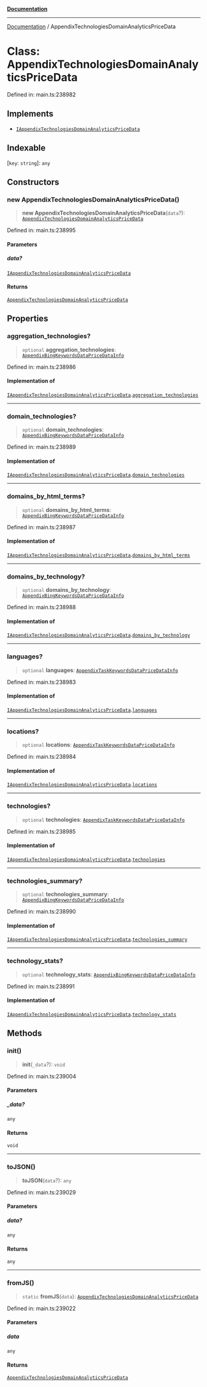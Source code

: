 [**Documentation**](../README.md)

***

[Documentation](../README.md) / AppendixTechnologiesDomainAnalyticsPriceData

# Class: AppendixTechnologiesDomainAnalyticsPriceData

Defined in: main.ts:238982

## Implements

- [`IAppendixTechnologiesDomainAnalyticsPriceData`](../interfaces/IAppendixTechnologiesDomainAnalyticsPriceData.md)

## Indexable

\[`key`: `string`\]: `any`

## Constructors

### new AppendixTechnologiesDomainAnalyticsPriceData()

> **new AppendixTechnologiesDomainAnalyticsPriceData**(`data`?): [`AppendixTechnologiesDomainAnalyticsPriceData`](AppendixTechnologiesDomainAnalyticsPriceData.md)

Defined in: main.ts:238995

#### Parameters

##### data?

[`IAppendixTechnologiesDomainAnalyticsPriceData`](../interfaces/IAppendixTechnologiesDomainAnalyticsPriceData.md)

#### Returns

[`AppendixTechnologiesDomainAnalyticsPriceData`](AppendixTechnologiesDomainAnalyticsPriceData.md)

## Properties

### aggregation\_technologies?

> `optional` **aggregation\_technologies**: [`AppendixBingKeywordsDataPriceDataInfo`](AppendixBingKeywordsDataPriceDataInfo.md)

Defined in: main.ts:238986

#### Implementation of

[`IAppendixTechnologiesDomainAnalyticsPriceData`](../interfaces/IAppendixTechnologiesDomainAnalyticsPriceData.md).[`aggregation_technologies`](../interfaces/IAppendixTechnologiesDomainAnalyticsPriceData.md#aggregation_technologies)

***

### domain\_technologies?

> `optional` **domain\_technologies**: [`AppendixBingKeywordsDataPriceDataInfo`](AppendixBingKeywordsDataPriceDataInfo.md)

Defined in: main.ts:238989

#### Implementation of

[`IAppendixTechnologiesDomainAnalyticsPriceData`](../interfaces/IAppendixTechnologiesDomainAnalyticsPriceData.md).[`domain_technologies`](../interfaces/IAppendixTechnologiesDomainAnalyticsPriceData.md#domain_technologies)

***

### domains\_by\_html\_terms?

> `optional` **domains\_by\_html\_terms**: [`AppendixBingKeywordsDataPriceDataInfo`](AppendixBingKeywordsDataPriceDataInfo.md)

Defined in: main.ts:238987

#### Implementation of

[`IAppendixTechnologiesDomainAnalyticsPriceData`](../interfaces/IAppendixTechnologiesDomainAnalyticsPriceData.md).[`domains_by_html_terms`](../interfaces/IAppendixTechnologiesDomainAnalyticsPriceData.md#domains_by_html_terms)

***

### domains\_by\_technology?

> `optional` **domains\_by\_technology**: [`AppendixBingKeywordsDataPriceDataInfo`](AppendixBingKeywordsDataPriceDataInfo.md)

Defined in: main.ts:238988

#### Implementation of

[`IAppendixTechnologiesDomainAnalyticsPriceData`](../interfaces/IAppendixTechnologiesDomainAnalyticsPriceData.md).[`domains_by_technology`](../interfaces/IAppendixTechnologiesDomainAnalyticsPriceData.md#domains_by_technology)

***

### languages?

> `optional` **languages**: [`AppendixTaskKeywordsDataPriceDataInfo`](AppendixTaskKeywordsDataPriceDataInfo.md)

Defined in: main.ts:238983

#### Implementation of

[`IAppendixTechnologiesDomainAnalyticsPriceData`](../interfaces/IAppendixTechnologiesDomainAnalyticsPriceData.md).[`languages`](../interfaces/IAppendixTechnologiesDomainAnalyticsPriceData.md#languages)

***

### locations?

> `optional` **locations**: [`AppendixTaskKeywordsDataPriceDataInfo`](AppendixTaskKeywordsDataPriceDataInfo.md)

Defined in: main.ts:238984

#### Implementation of

[`IAppendixTechnologiesDomainAnalyticsPriceData`](../interfaces/IAppendixTechnologiesDomainAnalyticsPriceData.md).[`locations`](../interfaces/IAppendixTechnologiesDomainAnalyticsPriceData.md#locations)

***

### technologies?

> `optional` **technologies**: [`AppendixTaskKeywordsDataPriceDataInfo`](AppendixTaskKeywordsDataPriceDataInfo.md)

Defined in: main.ts:238985

#### Implementation of

[`IAppendixTechnologiesDomainAnalyticsPriceData`](../interfaces/IAppendixTechnologiesDomainAnalyticsPriceData.md).[`technologies`](../interfaces/IAppendixTechnologiesDomainAnalyticsPriceData.md#technologies)

***

### technologies\_summary?

> `optional` **technologies\_summary**: [`AppendixBingKeywordsDataPriceDataInfo`](AppendixBingKeywordsDataPriceDataInfo.md)

Defined in: main.ts:238990

#### Implementation of

[`IAppendixTechnologiesDomainAnalyticsPriceData`](../interfaces/IAppendixTechnologiesDomainAnalyticsPriceData.md).[`technologies_summary`](../interfaces/IAppendixTechnologiesDomainAnalyticsPriceData.md#technologies_summary)

***

### technology\_stats?

> `optional` **technology\_stats**: [`AppendixBingKeywordsDataPriceDataInfo`](AppendixBingKeywordsDataPriceDataInfo.md)

Defined in: main.ts:238991

#### Implementation of

[`IAppendixTechnologiesDomainAnalyticsPriceData`](../interfaces/IAppendixTechnologiesDomainAnalyticsPriceData.md).[`technology_stats`](../interfaces/IAppendixTechnologiesDomainAnalyticsPriceData.md#technology_stats)

## Methods

### init()

> **init**(`_data`?): `void`

Defined in: main.ts:239004

#### Parameters

##### \_data?

`any`

#### Returns

`void`

***

### toJSON()

> **toJSON**(`data`?): `any`

Defined in: main.ts:239029

#### Parameters

##### data?

`any`

#### Returns

`any`

***

### fromJS()

> `static` **fromJS**(`data`): [`AppendixTechnologiesDomainAnalyticsPriceData`](AppendixTechnologiesDomainAnalyticsPriceData.md)

Defined in: main.ts:239022

#### Parameters

##### data

`any`

#### Returns

[`AppendixTechnologiesDomainAnalyticsPriceData`](AppendixTechnologiesDomainAnalyticsPriceData.md)
